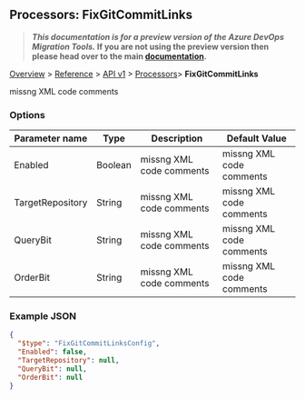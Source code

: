## Processors: FixGitCommitLinks

>**_This documentation is for a preview version of the Azure DevOps Migration Tools._ If you are not using the preview version then please head over to the main [documentation](https://nkdagility.github.io/azure-devops-migration-tools).**

[Overview](../././index.md) > [Reference](.././index.md) > [API v1](../index.md) > [Processors](./index.md)> **FixGitCommitLinks**

missng XML code comments

### Options

| Parameter name         | Type    | Description                              | Default Value                            |
|------------------------|---------|------------------------------------------|------------------------------------------|
| Enabled | Boolean | missng XML code comments | missng XML code comments |
| TargetRepository | String | missng XML code comments | missng XML code comments |
| QueryBit | String | missng XML code comments | missng XML code comments |
| OrderBit | String | missng XML code comments | missng XML code comments |


### Example JSON

```JSON
{
  "$type": "FixGitCommitLinksConfig",
  "Enabled": false,
  "TargetRepository": null,
  "QueryBit": null,
  "OrderBit": null
}
```